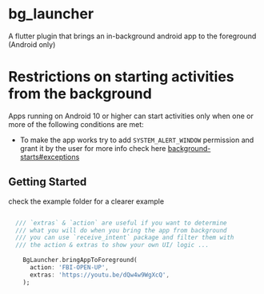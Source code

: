 # bg_launcher

A flutter plugin that brings an in-background android app to the foreground (Android only)

# Restrictions on starting activities from the background 

Apps running on Android 10 or higher can start activities only when one or more of the following conditions are met:

* To make the app works try to add `SYSTEM_ALERT_WINDOW` permission and grant it by the user
 for more info check here [background-starts#exceptions](https://developer.android.com/guide/components/activities/background-starts#exceptions)

## Getting Started

check the example folder for a clearer example

```dart

  /// `extras` & `action` are useful if you want to determine
  /// what you will do when you bring the app from background
  /// you can use `receive_intent` package and filter them with
  /// the action & extras to show your own UI/ logic ...  
  
    BgLauncher.bringAppToForeground(
      action: 'FBI-OPEN-UP',
      extras: 'https://youtu.be/dQw4w9WgXcQ',
    );

```
